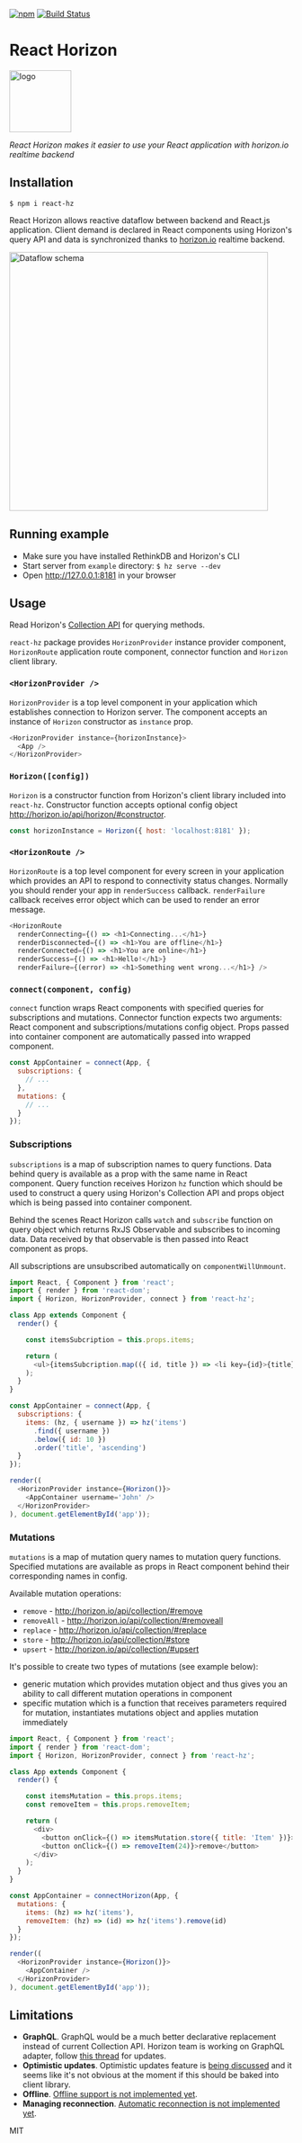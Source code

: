 [![npm](https://img.shields.io/npm/v/react-hz.svg?style=flat-square)](https://www.npmjs.com/package/react-hz)
[![Build Status](https://img.shields.io/travis/roman01la/react-horizon/master.svg?style=flat-square)](https://travis-ci.org/roman01la/react-horizon)

# React Horizon

<img src="logo.png" width="110" height="110" alt="logo" />

*React Horizon makes it easier to use your React application with horizon.io realtime backend*

## Installation
```
$ npm i react-hz
```

React Horizon allows reactive dataflow between backend and React.js application. Client demand is declared in React components using Horizon's query API and data is synchronized thanks to [horizon.io](http://horizon.io/) realtime backend.

<img src="schema.png" width="460" alt="Dataflow schema" />

## Running example
- Make sure you have installed RethinkDB and Horizon's CLI
- Start server from `example` directory: `$ hz serve --dev`
- Open http://127.0.0.1:8181 in your browser

## Usage

Read Horizon's [Collection API](http://horizon.io/api/collection/) for querying methods.

`react-hz` package provides `HorizonProvider` instance provider component, `HorizonRoute` application route component, connector function and `Horizon` client library.

### `<HorizonProvider />`
`HorizonProvider` is a top level component in your application which establishes connection to Horizon server. The component accepts an instance of `Horizon` constructor as `instance` prop.
```js
<HorizonProvider instance={horizonInstance}>
  <App />
</HorizonProvider>
```

### `Horizon([config])`
`Horizon` is a constructor function from Horizon's client library included into `react-hz`. Constructor function accepts optional config object http://horizon.io/api/horizon/#constructor.
```js
const horizonInstance = Horizon({ host: 'localhost:8181' });
```

### `<HorizonRoute />`
`HorizonRoute` is a top level component for every screen in your application which provides an API to respond to connectivity status changes.
Normally you should render your app in `renderSuccess` callback. `renderFailure` callback receives error object which can be used to render an error message.
```js
<HorizonRoute
  renderConnecting={() => <h1>Connecting...</h1>}
  renderDisconnected={() => <h1>You are offline</h1>}
  renderConnected={() => <h1>You are online</h1>}
  renderSuccess={() => <h1>Hello!</h1>}
  renderFailure={(error) => <h1>Something went wrong...</h1>} />
```

### `connect(component, config)`
`connect` function wraps React components with specified queries for subscriptions and mutations. Connector function expects two arguments: React component and subscriptions/mutations config object. Props passed into container component are automatically passed into wrapped component.
```js
const AppContainer = connect(App, {
  subscriptions: {
    // ...
  },
  mutations: {
    // ...
  }
});
```

### Subscriptions

`subscriptions` is a map of subscription names to query functions. Data behind query is available as a prop with the same name in React component. Query function receives Horizon `hz` function which should be used to construct a query using Horizon's Collection API and props object which is being passed into container component.

Behind the scenes React Horizon calls `watch` and `subscribe` function on query object which returns RxJS Observable and subscribes to incoming data. Data received by that observable is then passed into React component as props.

All subscriptions are unsubscribed automatically on `componentWillUnmount`.

```js
import React, { Component } from 'react';
import { render } from 'react-dom';
import { Horizon, HorizonProvider, connect } from 'react-hz';

class App extends Component {
  render() {

    const itemsSubcription = this.props.items;

    return (
      <ul>{itemsSubcription.map(({ id, title }) => <li key={id}>{title}</li>)}</ul>
    );
  }
}

const AppContainer = connect(App, {
  subscriptions: {
    items: (hz, { username }) => hz('items')
      .find({ username })
      .below({ id: 10 })
      .order('title', 'ascending')
  }
});

render((
  <HorizonProvider instance={Horizon()}>
    <AppContainer username='John' />
  </HorizonProvider>
), document.getElementById('app'));
```

### Mutations

`mutations` is a map of mutation query names to mutation query functions. Specified mutations are available as props in React component behind their corresponding names in config.

Available mutation operations:
- `remove` - http://horizon.io/api/collection/#remove
- `removeAll` - http://horizon.io/api/collection/#removeall
- `replace` - http://horizon.io/api/collection/#replace
- `store` - http://horizon.io/api/collection/#store
- `upsert` - http://horizon.io/api/collection/#upsert

It's possible to create two types of mutations (see example below):
- generic mutation which provides mutation object and thus gives you an ability to call different mutation operations in component
- specific mutation which is a function that receives parameters required for mutation, instantiates mutations object and applies mutation immediately

```js
import React, { Component } from 'react';
import { render } from 'react-dom';
import { Horizon, HorizonProvider, connect } from 'react-hz';

class App extends Component {
  render() {

    const itemsMutation = this.props.items;
    const removeItem = this.props.removeItem;

    return (
      <div>
        <button onClick={() => itemsMutation.store({ title: 'Item' })}>add</button>
        <button onClick={() => removeItem(24)}>remove</button>
      </div>
    );
  }
}

const AppContainer = connectHorizon(App, {
  mutations: {
    items: (hz) => hz('items'),
    removeItem: (hz) => (id) => hz('items').remove(id)
  }
});

render((
  <HorizonProvider instance={Horizon()}>
    <AppContainer />
  </HorizonProvider>
), document.getElementById('app'));
```

## Limitations

- **GraphQL**. GraphQL would be a much better declarative replacement instead of current Collection API. Horizon team is working on GraphQL adapter, follow [this thread](https://github.com/rethinkdb/horizon/issues/125) for updates.
- **Optimistic updates**. Optimistic updates feature is [being discussed](https://github.com/rethinkdb/horizon/issues/23) and it seems like it's not obvious at the moment if this should be baked into client library.
- **Offline**. [Offline support is not implemented yet](https://github.com/rethinkdb/horizon/issues/58).
- **Managing reconnection**. [Automatic reconnection is not implemented yet](https://github.com/rethinkdb/horizon/issues/9).

MIT
